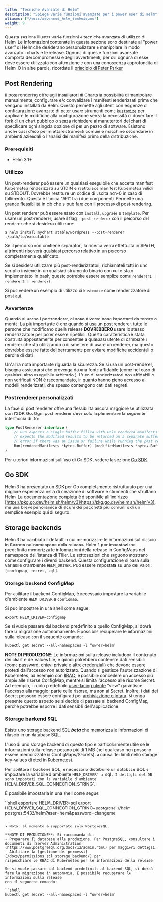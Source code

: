 ```yaml
---
title: "Tecniche Avanzate di Helm"
description: "Spiega varie funzioni avanzate per i power user di Helm"
aliases: ["/docs/advanced_helm_techniques"]
weight: 9
---
```


Questa sezione illustra varie funzioni e tecniche avanzate di utilizzo di Helm.
Le informazioni contenute in questa sezione sono destinate ai "power user" di Helm che desiderano
personalizzare e manipolare in modo avanzato i charts e le release. Ognuna di queste funzioni avanzate comporta dei compromessi e degli avvertimenti, per cui
ognuna di esse deve essere utilizzata con attenzione e con una conoscenza approfondita di Helm. O in altre parole,
ricordate il [principio di Peter Parker](https://en.wikipedia.org/wiki/With_great_power_comes_great_responsibility)

## Post Rendering
Il post rendering offre agli installatori di Charts la possibilità di manipolare manualmente,
configurare e/o convalidare i manifesti renderizzati prima che vengano installati da Helm.
Questo permette agli utenti con esigenze di configurazione avanzate di poter usare strumenti come [`kustomize`](https://kustomize.io) per applicare le modifiche alla configurazione senza la necessità di dover fare il fork di un chart pubblico o senza richiedere ai manutentori del chart di specificare ogni singola opzione di
per un pezzo di software. Esistono anche casi d'uso per iniettare strumenti comuni e macchine secondarie in ambienti aziendali o l'analisi dei manifesi prima della distribuzione.

### Prerequisiti
- Helm 3.1+

### Utilizzo
Un post-renderer può essere un qualsiasi eseguibile che accetta manifest Kubernetes renderizzati
su STDIN e restituisce manifest Kubernetes validi su STDOUT. Dovrebbe restituire
un codice di uscita non-0 in caso di fallimento. Questa è l'unica "API" tra i
due componenti. Permette una grande flessibilità in ciò che si può fare con il processo di
post-rendering.

Un post renderer può essere usato con `install`, `upgrade` e `template`. Per usare un
post-renderer, usare il flag `--post-renderer` con il percorso del renderer
che si desidera utilizzare:

```shell
$ helm install mychart stable/wordpress --post-renderer ./path/to/executable
```

Se il percorso non contiene separatori, la ricerca verrà effettuata in $PATH, altrimenti
risolverà qualsiasi percorso relativo in un percorso completamente qualificato.

Se si desidera utilizzare più post-renderizzatori, richiamateli tutti in uno script o
insieme in un qualsiasi strumento binario con cui è stato implementato. In bash, questo potrebbe essere
semplice come `renderer1 | renderer2 | renderer3`.

Si può vedere un esempio di utilizzo di `kustomize` come renderizzatore di post
[qui](https://github.com/thomastaylor312/advanced-helm-demos/tree/master/post-render).

### Avvertenze
Quando si usano i postrenderer, ci sono diverse cose importanti da tenere a mente.
La più importante è che quando si usa un post renderer, tutte le persone che modificano quella release **DOVREBBERO** usare lo stesso renderizzatore per poter essere
ripetibili. Questa caratteristica è stata costruita appositamente per consentire a qualsiasi utente di
cambiare il renderer che sta utilizzando o di smettere di usare un renderer, ma questo
dovrebbe essere fatto deliberatamente per evitare modifiche accidentali o perdite di dati.

Un'altra nota importante riguarda la sicurezza. Se si usa un post-renderer, bisogna assicurarsi che provenga da una fonte affidabile (come nel caso di qualsiasi altro eseguibile arbitrario
). L'uso di renderizzatori non affidabili o non verificati NON è raccomandato, in quanto hanno pieno accesso ai modelli renderizzati, che spesso contengono dati
dati segreti.

### Post renderer personalizzati
La fase di post renderer offre una flessibilità ancora maggiore se utilizzata con l'SDK Go. Ogni post renderer deve solo implementare la seguente interfaccia di Go:

```go
type PostRenderer interface {
    // Run expects a single buffer filled with Helm rendered manifests. It
    // expects the modified results to be returned on a separate buffer or an
    // error if there was an issue or failure while running the post render step
    Run(renderedManifests *bytes.Buffer) (modifiedManifests *bytes.Buffer, err error)
}
```

Per ulteriori informazioni sull'uso di Go SDK, vedere la sezione [Go SDK](#go-sdk).

## Go SDK
Helm 3 ha presentato un SDK per Go completamente ristrutturato per una migliore esperienza nella
di creazione di software e strumenti che sfruttano Helm. La documentazione completa è disponibile
all'indirizzo [https://pkg.go.dev/helm.sh/helm/v3](https://pkg.go.dev/helm.sh/helm/v3), ma
una breve panoramica di alcuni dei pacchetti più comuni e di un semplice esempio qui di seguito.

## Storage backends

Helm 3 ha cambiato il default in cui memorizzare le informazioni sul rilascio in Secrets nel namespace della release. Helm 2 per impostazione predefinita memorizza le informazioni della release in
ConfigMaps nel namespace dell'istanza di Tiller. Le sottosezioni che seguono
mostrano come configurare i diversi backend. Questa configurazione si basa sulla 
variabile d'ambiente `HELM_DRIVER`. Può essere impostata su uno dei valori:
`[configmap, secret, sql]`.

###  Storage backend ConfigMap

Per abilitare il backend ConfigMap, è necessario impostare la variabile d'ambiente
`HELM_DRIVER` a `configmap`.

Si può impostare in una shell come segue:

```shell
export HELM_DRIVER=configmap
```

Se si vuole passare dal backend predefinito a quello ConfigMap, si 
dovrà fare la migrazione autonomamente. È possibile recuperare le informazioni sulla release
con il seguente comando:

```shell
kubectl get secret --all-namespaces -l “owner=helm”
```

**NOTE DI PRODUZIONE**: Le informazioni sulla release includono il contenuto dei chart e dei values file, e quindi potrebbero contenere dati sensibili (come
password, chiavi private e altre credenziali) che devono essere protetti dall'accesso non autorizzato. Quando si gestisce l'autorizzazione di Kubernetes, ad esempio con
[RBAC](https://kubernetes.io/docs/reference/access-authn-authz/rbac/), è possibile
concedere un accesso più ampio alle risorse ConfigMap, mentre si limita l'accesso alle risorse Secret. 
Ad esempio, il ruolo predefinito [user-facing
utente](https://kubernetes.io/docs/reference/access-authn-authz/rbac/#user-facing-roles)
“view” garantisce l'accesso alla maggior parte delle risorse, ma non ai Secret. Inoltre, i dati dei Secret
possono essere configurati per [archiviazione criptata](https://kubernetes.io/docs/tasks/administer-cluster/encrypt-data/).
Si tenga presente questo aspetto se si decide di passare al backend ConfigMap, perché potrebbe esporre i dati sensibili dell'applicazione.

### Storage backend SQL

Esiste uno storage backend SQL ***beta*** che memorizza le informazioni di rilascio in un database SQL.

L'uso di uno storage backend di questo tipo è particolarmente utile se le informazioni sulla release
pesano più di 1 MB (nel qual caso non possono essere memorizzate in ConfigMaps/Secrets).
a causa dei limiti nello storage key-values di etcd in Kubernetes).

Per abilitare il backend SQL, è necessario distribuire un database SQL e impostare la variabile d'ambiente `HELM_DRIVER' a `sql`. I dettagli del DB sono impostati con la variabile d'ambiente `HELM_DRIVER_SQL_CONNECTION_STRING`.

È possibile impostarla in una shell come segue:

``shell
esportare HELM_DRIVER=sql
export HELM_DRIVER_SQL_CONNECTION_STRING=postgresql://helm-postgres:5432/helm?user=helm&password=changeme
```

> Nota: al momento è supportato solo PostgreSQL.

**NOTE DI PRODUZIONE**: Si raccomanda di:
- Preparare il database alla produzione. Per PostgreSQL, consultare i documenti di [Server Administration](https://www.postgresql.org/docs/12/admin.html) per maggiori dettagli.
- Abilitare la [gestione dei permessi](/docs/permissions_sql_storage_backend/) per
rispecchiare le RBAC di Kubernetes per le informazioni della release

Se si vuole passare dal backend predefinito al backend SQL, si dovrà
fare la migrazione in autonomia. È possibile recuperare le informazioni sulla release
con il seguente comando:

``shell
kubectl get secret --all-namespaces -l “owner=helm”
```